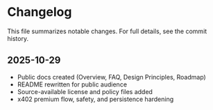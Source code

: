 # Changelog

This file summarizes notable changes. For full details, see the commit history.

## 2025-10-29
- Public docs created (Overview, FAQ, Design Principles, Roadmap)
- README rewritten for public audience
- Source-available license and policy files added
- x402 premium flow, safety, and persistence hardening
